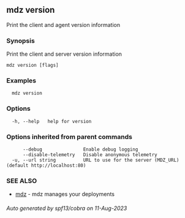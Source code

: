 ## mdz version

Print the client and agent version information

### Synopsis

Print the client and server version information

```
mdz version [flags]
```

### Examples

```
  mdz version
```

### Options

```
  -h, --help   help for version
```

### Options inherited from parent commands

```
      --debug               Enable debug logging
      --disable-telemetry   Disable anonymous telemetry
  -u, --url string          URL to use for the server (MDZ_URL) (default http://localhost:80)
```

### SEE ALSO

* [mdz](mdz.md)	 - mdz manages your deployments

###### Auto generated by spf13/cobra on 11-Aug-2023
